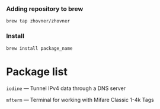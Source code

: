 ### Adding repository to brew

`brew tap zhovner/zhovner`  


### Install

`brew install package_name`  


# Package list

`iodine` — Tunnel IPv4 data through a DNS server  

`mfterm` — Terminal for working with Mifare Classic 1-4k Tags  